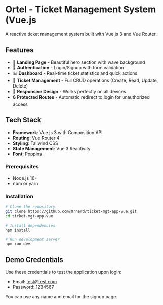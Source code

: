 # Ortel - Ticket Management System (Vue.js

A reactive ticket management system built with Vue.js 3 and Vue Router.

## Features
- 🎯 **Landing Page** - Beautiful hero section with wave background
- 🔐 **Authentication** - Login/Signup with form validation
- 📊 **Dashboard** - Real-time ticket statistics and quick actions
- 🎫 **Ticket Management** - Full CRUD operations (Create, Read, Update, Delete)
- 🎨 **Responsive Design** - Works perfectly on all devices
- 🔒 **Protected Routes** - Automatic redirect to login for unauthorized access

## Tech Stack
- **Framework**: Vue.js 3 with Composition API
- **Routing**: Vue Router 4
- **Styling**: Tailwind CSS
- **State Management**: Vue 3 Reactivity
- **Font**: Poppins

### Prerequisites
- Node.js 16+
- npm or yarn

### Installation
```bash
# Clone the repository
git clone https://github.com/Ornerd/ticket-mgt-app-vue.git
cd ticket-mgt-app-vue

# Install dependencies
npm install

# Run development server
npm run dev
```

## Demo Credentials
Use these credentials to test the application upon login:

- Email: test@test.com
- Password: 1234567

You can use any name and email for the signup page.
